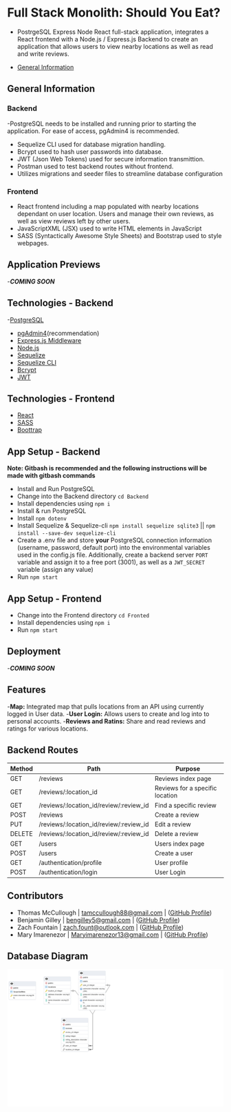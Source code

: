 # Full Stack Monolith: Should You Eat?

- PostrgeSQL Express Node React full-stack application, integrates a React frontend with a Node.js / Express.js Backend
  to create an application that allows users to view nearby locations as well as read and write reviews.

- [General Information](#general-info)

## General Information

### Backend

-PostgreSQL needs to be installed and running prior to starting the application.
For ease of access, pgAdmin4 is recommended.

- Sequelize CLI used for database migration handling.
- Bcrypt used to hash user passwords into database.
- JWT (Json Web Tokens) used for secure information transmittion.
- Postman used to test backend routes without frontend.
- Utilizes migrations and seeder files to streamline database configuration

### Frontend

- React frontend including a map populated with nearby locations dependant on user location. Users and manage their own reviews,
  as well as view reviews left by other users.
- JavaScriptXML (JSX) used to write HTML elements in JavaScript
- SASS (Syntactically Awesome Style Sheets) and Bootstrap used to style webpages.

## Application Previews

-**_COMING SOON_**

## Technologies - Backend

-[PostgreSQL](https://www.postgresql.org)

- [pgAdmin4](https://www.pgadmin.org)(recommendation)
- [Express.js Middleware](https://expressjs.com/en/starter/installing.html)
- [Node.js](https://nodejs.org/docs/latest/api/)
- [Sequelize](https://sequelize.org)
- [Sequelize CLI](https://sequelize.org/docs/v7/cli/)
- [Bcrypt](https://www.npmjs.com/package/bcrypt)
- [JWT](https://www.npmjs.com/package/jsonwebtoken)

## Technologies - Frontend

- [React](https://react.dev/learn/installation)
- [SASS](https://sass-lang.com/documentation/)
- [Boottrap](https://getbootstrap.com/docs/5.3/getting-started/download/)

## App Setup - Backend

**Note: Gitbash is recommended and the following instructions will be made with gitbash commands**

- Install and Run PostgreSQL
- Change into the Backend directory `cd Backend`
- Install dependencies using `npm i`
- Install & run PostgreSQL
- Install `npm dotenv`
- Install Sequelize & Sequelize-cli `npm install sequelize sqlite3` || `npm install --save-dev sequelize-cli`
- Create a .env file and store **your** PostgreSQL connection information (username, password, default port) into the environmental variables used in the config.js file.
  Additionally, create a backend server `PORT` variable and assign it to a free port (3001), as well as a `JWT_SECRET` variable (assign any value)
- Run `npm start`

## App Setup - Frontend

- Change into the Frontend directory `cd Fronted`
- Install dependencies using `npm i`
- Run `npm start`

## Deployment

-**_COMING SOON_**

## Features

-**Map:** Integrated map that pulls locations from an API using currently logged in User data. -**User Login:** Allows users to create and log into to personal accounts. -**Reviews and Ratins:** Share and read reviews and ratings for various locations.

## Backend Routes

| Method | Path                                    | Purpose                         |
| ------ | --------------------------------------- | ------------------------------- |
| GET    | /reviews                                | Reviews index page              |
| GET    | /reviews/:location_id                   | Reviews for a specific location |
| GET    | /reviews/:location_id/review/:review_id | Find a specific review          |
| POST   | /reviews                                | Create a review                 |
| PUT    | /reviews/:location_id/review/:review_id | Edit a review                   |
| DELETE | /reviews/:location_id/review/:review_id | Delete a review                 |
| GET    | /users                                  | Users index page                |
| POST   | /users                                  | Create a user                   |
| GET    | /authentication/profile                 | User profile                    |
| POST   | /authentication/login                   | User Login                      |

## Contributors

- Thomas McCullough | tamccullough88@gmail.com | ([GitHub Profile](https://github.com/tamccullough88))
- Benjamin Gilley | bengilley5@gmail.com | ([GitHub Profile](https://github.com/BenG2256))
- Zach Fountain | zach.fount@outlook.com | ([GitHub Profile](https://github.com/ZachFount))
- Mary Imarenezor | Maryimarenezor13@gmail.com | ([GitHub Profile](https://github.com/MaryImarenezor))

## Database Diagram

![Screenshot of the first database diagram](/Frontend/public/DatabaseDiagram.png)

